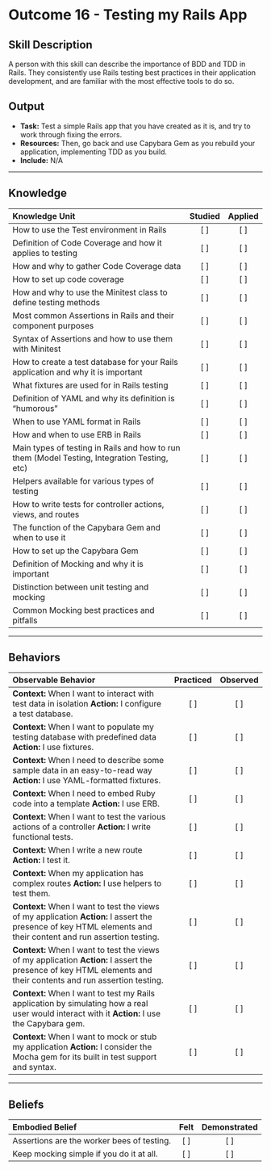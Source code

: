 # Outcome 16 - Testing my Rails App

Skill Description
----------
A person with this skill can describe the importance of BDD and TDD in Rails. They consistently use Rails testing best practices in their application development, and are familiar with the most effective tools to do so. 

Output
----------
- **Task:**  Test a simple Rails app that you have created as it is, and try to work through fixing the errors. 
- **Resources:** Then, go back and use Capybara Gem as you rebuild your application, implementing TDD as you build. 
- **Include:** N/A


----------
## **Knowledge**


| Knowledge Unit   |      Studied      | Applied |
|:-------------|:------------------:|:--------:|
| How to use the Test environment in Rails | [ ] | [ ]  |
| Definition of Code Coverage and how it applies to testing | [ ] | [ ]  |
| How and why to gather Code Coverage data | [ ] | [ ]  |
| How to set up code coverage | [ ] | [ ]  |
| How and why to use the Minitest class to define testing methods | [ ] | [ ]  |
| Most common Assertions in Rails and their component purposes | [ ] | [ ]  |
| Syntax of Assertions and how to use them with Minitest | [ ] | [ ]  |
| How to create a test database for your Rails application and why it is important | [ ] | [ ]  |
| What fixtures are used for in Rails testing | [ ] | [ ]  |
| Definition of YAML and why its definition is “humorous” | [ ] | [ ]  |
| When to use YAML format in Rails | [ ] | [ ]  |
| How and when to use ERB in Rails | [ ] | [ ]  |
| Main types of testing in Rails and how to run them (Model Testing, Integration Testing, etc) | [ ] | [ ]  |
Helpers available for various types of testing | [ ] | [ ]  |
| How to write tests for controller actions, views, and routes | [ ] | [ ]  |
| The function of the Capybara Gem and when to use it | [ ] | [ ]  |
| How to set up the Capybara Gem | [ ] | [ ]  |
| Definition of Mocking and why it is important | [ ] | [ ]  |
| Distinction between unit testing and mocking | [ ] | [ ]  |
| Common Mocking best practices and pitfalls | [ ] | [ ]  |



----------


## **Behaviors**


| Observable Behavior   |      Practiced      | Observed |
|:-------------|:------------------:|:--------:|
| **Context:** When I want to interact with test data in isolation **Action:** I configure a test database. | [ ] | [ ]  |
| **Context:** When I want to populate my testing database with predefined data **Action:** I use fixtures. | [ ] | [ ]  |
| **Context:** When I need to describe some sample data in an easy-to-read way **Action:** I use YAML-formatted fixtures. | [ ] | [ ]  |
| **Context:** When I need to embed Ruby code into a template **Action:** I use ERB. | [ ] | [ ]  |
| **Context:** When I want to test the various actions of a controller **Action:** I write functional tests. | [ ] | [ ]  |
| **Context:** When I write a new route **Action:** I test it. | [ ] | [ ]  |
| **Context:** When my application has complex routes **Action:** I use helpers to test them. | [ ] | [ ]  |
| **Context:** When I want to test the views of my application **Action:** I assert the presence of key HTML elements and their content and run assertion testing. | [ ] | [ ]  |
| **Context:** When I want to test the views of my application **Action:** I assert the presence of key HTML elements and their contents and run assertion testing. | [ ] | [ ]  |
| **Context:** When I want to test my Rails application by simulating how a real user would interact with it **Action:** I use the Capybara gem. | [ ] | [ ]  |
| **Context:** When I want to mock or stub my application **Action:** I consider the Mocha gem for its built in test support and syntax. | [ ] | [ ]  |


----------


## **Beliefs**


| Embodied Belief   |      Felt      | Demonstrated |
|:-------------|:------------------:|:--------:|
| Assertions are the worker bees of testing. | [ ] | [ ]  |
| Keep mocking simple if you do it at all. | [ ] | [ ]  |
